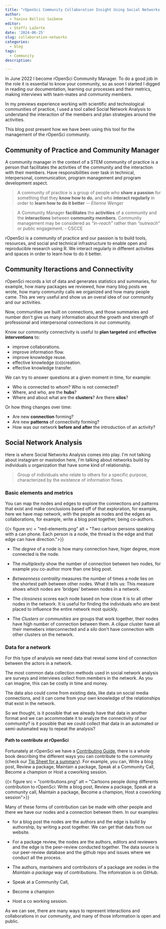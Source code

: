 ```yaml
---
title: "rOpenSci Community Collaboration Insight Using Social Networks Analysis"
author: 
  - Yanina Bellini Saibene
editor:
  - Steffi LaZerte
date: '2024-06-25'
slug: collaboration-networks
categories:
  - blog
tags:
  - Community
description: 

---
```



In June 2022 I become rOpenSci Community Manager.  To do a good job in the role it is essential to know your community, so as soon I started I digged in reading our documentation, learning our processes and their metrics, making interviews with team-mates and community members.

In my previews experience working with scientific and technological communities of practice, I used a tool called Social Network Analysis to understand the interaction of the members and plan strategies around the activities. 

This blog post present how we have been using this tool for the management of the rOpenSci community.

## Community of Practice and Community Manager

A community manager in the context of a STEM community of practice is a person that facilitates the activities of the community and the interaction with their members.  Have responsibilities over task in technical, interpersonal, communication, program management and program development aspect.

> A community of practice is a group of people who **share a 
passion** for something that they **know 
how to do**, and who **interact regularly** 
in order to **learn how to do it better** -- _Etienne Wenger_

> A Community Manager **facilitates** the **activities** of a community and the **interactions** between **community members.** 
Community management may be considered as _“in-reach”_ rather than _“outreach”_ or public engagement. - CSCCE

rOpenSci is a community of practice and our passion is to build tools, resources, and social and technical infrastructure to enable open and reproducible research using R. We interact regularly in different activities and spaces in order to learn how to do it better.

## Community Iteractions and Connectivity

rOpenSci records a lot of data and generates statistics and summaries, for example, how many packages we reviewed, how many blog posts we wrote, how many community calls we organized and how many people came. This are very useful and show us an overal idea of our community and our activities.

Now, communities are built on connections, and those summaries and number don't give us many information about the growth and strength of professional and interpersonal connections in our community.

Know our community connectivity is useful to __plan targeted__ and __effective interventions__ to:

- improve collaborations.
- improve information flow.
- improve knowledge reuse.
- effective knowledge (co)creation.
- effective knowledge transfer.

We can try to answer questions at a given moment in time, for example:

- Who is connected to whom? Who is not connected?
- Where, and who, are the __hubs__?
- Where and about what are the __clusters__? Are there __silos__?

Or how thing changes over time:

- Are new __connection__ forming?
- Are new __patterns__ of connectivity forming?
- How was our network __before and after__ the introduction of an activity?

## Social Network Analysis

Here is where Social Networks Analysis comes into play. I'm not talking about instagram or mastodon here, I'm talking about networks build by individuals u organization that have some kind of relationship.

> Group of individuals who relate to others for a specific purpose, characterized by the existence of information flows.

### Basic elements and metrics

You can map the nodes and edges to explore the connections and patterns that exist
and make conclusions based off of that exploration, for example, here we have map network, with the people as nodes and the edges as collaborations, for example, write a blog post together, being co-authors.

{{< figure src = "red-elements.png" alt = "Two cartoon persons speaking with a can phone. Each person is a node, the thread is the edge and that edge can have direction.">}}


* The *degree* of a node is how many connection have, higer degree, more connected is the node.

* The *multiplexity* show the number of connection between two nodes, for example
you co-author more than one blog post.

* *Betweenness centrality* measures the number of times a node lies on the shortest path between other nodes. What it tells us: This measure shows which nodes are 'bridges' between nodes in a network.

* The *clossness* scores each node based on how close it is to all other nodes in the network.
It is useful for finding the individuals who are best placed to influence the entire network most quickly.

* The *Clusters or communities* are groups that work together, their nodes have high number of connection between them. A *clique* cluster have all their memebers interconnected and a *silo* don't have connection with other clusters on the network.

### Data for a network

For this type of analysis we need data that reveal some kind of connection between the actors in a network.

The most common data collection methods used in social network analysis are surveys and interviews collect from members in the network. As you can imagine, this can be costly in time and money.  

The data also could come from existing data, like data on social media connections, and it can come from your own knowledge of the relationships that exist in the network.

So we thought, is it possible that we already have that data in another format and we can accommodate it to analyze the connectivity of our community? is it possible that we could collect that data in an automated or semi-automated way to repeat the analysis?


#### Path to contribute at rOpenSci

Fortunately at rOpenSci we have a [Contributing Guide](https://contributing.ropensci.org/), there is a whole book describing the different ways you can contribute to the community (check our [Tip Sheet for a summary](/blog/2022/09/13/contributing-ropensci/)). For example, you can, Write a blog post, Review a package, Maintain a package, Speak at a Community Call, Become a champion or Host a coworking session. 

{{< figure src = "contributions.png" alt = "Cartoons people doing differents contribution to rOpenSci: Write a blog post, Review a package, Speak at a community call, Maintain a package, Become a champion, Host a coworking session">}}

Many of these forms of contribution can be made with other people and there we have our nodes and a connection between them.  In our examples: 

* for a blog post the nodes are the authors and the edge is build by authorship, by writing a post together. We can get that data from our website.  

* For a package review, the nodes are the authors, editors and reviewers and the edge is the peer-review conducted together. The data source is our peer-review database and the github repo and issues where we conduct all the process.

* The authors, mantainers and contributors of a package are nodes in the _Maintain a package_ way of contributions. The infomration is on GitHub.

* Speak at a Community Call, 

* Become a champion  

* Host a co working session. 

As we can see, there are many ways to represent interactions and collaborations in our community, and many of those information is open and public. 








